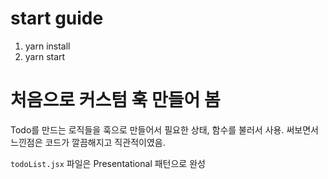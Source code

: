 # start guide 
1. yarn install
2. yarn start

# 처음으로 커스텀 훅 만들어 봄 
Todo를 만드는 로직들을 훅으로 만들어서 필요한 상태, 함수를 불러서 사용. 
써보면서 느낀점은 코드가 깔끔해지고 직관적이였음.

`todoList.jsx` 파일은 Presentational 패턴으로 완성
